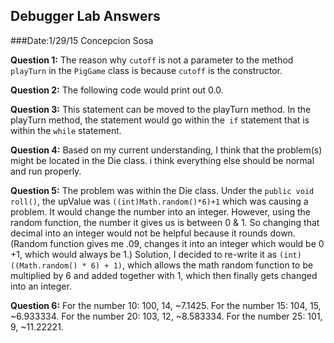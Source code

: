 ## Debugger Lab Answers
###Date:1/29/15
Concepcion Sosa

**Question 1:**
The reason why `cutoff` is not a parameter to the method `playTurn` in the `PigGame` class is because `cutoff` is the constructor.

**Question 2:** 
The following code would print out 0.0.

**Question 3:** 
This statement can be moved to the playTurn method. In the playTurn method, the statement would go within the` if` statement that is within the `while` statement. 

**Question 4:**
Based on my current understanding, I think that the problem(s) might be located in the Die class. i think everything else should be normal and run properly. 

**Question 5:**
The problem was within the Die class. Under the `public void roll()`, the upValue was `((int)Math.random()*6)+1` which was causing a problem.  It would change the number into an integer. However, using the random function, the number it gives us is between 0 & 1. So changing that decimal into an integer would not be helpful because it rounds down. (Random function gives me .09, changes it into an integer which would be 0 +1, which would always be 1.) Solution, I decided to re-write it as `(int)((Math.random() * 6) + 1)`, which allows the math random function to be multiplied by 6 and added together with 1, which then finally gets changed into an integer. 

**Question 6:**
For the number 10: 100, 14, ~7.1425.
For the number 15: 104, 15, ~6.933334. For the number 20: 103, 12, ~8.583334. For the number 25: 101, 9, ~11.22221.

